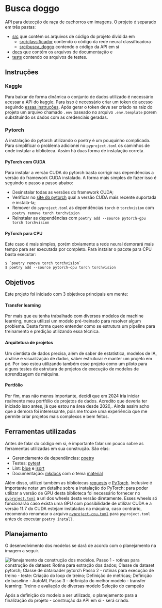 # Busca doggo

API para detecção de raça de cachorros em imagens. O projeto é separado em três pastas:

- [src](https://github.com/luis705/tree/main/src) que contém os arquivos de código do projeto dividida em
    - [src/classificador](https://github.com/luis705/tree/main/src/classificador) contendo o código da rede neural classificadora
    - [src/busca_doggo](https://github.com/luis705/tree/main/src/busca_doggo) contendo o código da API em si
- [docs](https://github.com/luis705/tree/main/docs) que contém os arquivos de documentação e
- [tests](https://github.com/luis705/tree/main/test) contendo os arquivos de testes.

## Instruções

### Kaggle
Para baixar de forma dinâmica o conjunto de dados utilizado é necessário acessar a API do kaggle. Para isso é necessário
criar um token de acesso seguindo [essas instruções](https://www.kaggle.com/docs/api#authentication). Após gerar o token
deve ser criado na raiz do projeto um arquivo chamado `.env` baseado no arquivo `.env.template` porem substituindo os
dados com as credenciais geradas.

### Pytorch
A instalação do pytorch utilizando o poetry é um pouquinho complicada. Para simplificar o problema adicionei no
`pyproject.toml` os caminhos de onde instalar a biblioteca. Assim há duas forma de instalação correta.

#### PyTorch com CUDA
Para instalar a versão CUDA do pytorch basta corrigir nas dependências a versão do framework CUDA instalado. A forma mais
simples de fazer isso é seguindo o passo a passo abaixo:
- Desinstalar todas as versões do framework CUDA;
- Verificar no [site do pytorch](https://pytorch.org/get-started/locally/) qual a versão CUDA mais
recente suportada e instalá-la;
- Remover do `pyproject.toml` as dependências `torch` e `torchvision` com `poetry remove torch torchvision`
- Reinstalar as dependências com `poetry add --source pytorch-gpu torch torchvision`

#### PyTorch para CPU
Este caso é mais simples, porém obviamente a rede neural demorará mais tempo para ser executada por completo. Para
instalar o pacote para CPU basta executar:
```
$ `poetry remove torch torchvision`
$ poetry add --source pytorch-cpu torch torchvision
```

## Objetivos
Este projeto foi iniciado com 3 objetivos principais em mente:

#### Transfer learning
Por mais que eu tenha trabalhado com diversos modelos de machine learning, nunca utilizei um modelo pré-treinado para
resolver algum problema. Desta forma quero entender como se estrutura um pipeline para treinamento e predição utilizando
essa técnica.

#### Arquitetura de projetos
Um cientista de dados precisa, além de saber de estatística, modelos de IA, análise e visualização de dados, saber
estruturar e manter um projeto em pé. Por isso estou utilizando também esse projeto como um piloto para alguns testes de
estrutura de projetos de execução de modelos de aprendizagem de máquina.

#### Portfólio
Por fim, mas não menos importante, decidi que em 2024 iria iniciar realmente meu portfólio de projetos de dados.
Acredito que deveria ter iniciado isso antes, já que estou na área desde 2020,.
Ainda assim acho que a demora foi interessante, pois me trouxe uma experiência que me permite criar projetos mais
complexos e bem feitos.

## Ferramentas utilizadas

Antes de falar do código em si, é importante falar um pouco sobre as ferramentas utilizadas em sua construção. São elas:

- Gerenciamento de dependências: [poetry](https://python-poetry.org/) 
- Testes: [pytest](https://docs.pytest.org/en/7.4.x/)
- Lint: [blue](https://blue.readthedocs.io/en/latest/) e [isort](https://pycqa.github.io/isort/)
- Documentação: [mkdocs](https://www.mkdocs.org/) com o tema [material](https://squidfunk.github.io/mkdocs-material/)

Além disso, utilizei também as bibliotecas [requests](https://requests.readthedocs.io/en/latest/) e [PyTorch](https://pytorch.org/).
Inclusive é importante notar um detalhe sobre a instalação do PyTorch: para poder utilizar a versão de GPU desta
biblioteca foi necessário fornecer no [`pyproject.toml`](https://github.com/luis705/tree/main/pyproject.toml) a url dos wheels desta versão diretamente.
Esses wheels só funcionarão caso exista uma GPU com possibilidade de utilizar CUDA e a versão 11.7 do CUDA estejam
instaladas na máquina, caso contrário, recomendo renomear o arquivo [`pyproject-cpu.toml`](https://github.com/luis705/tree/main/pyproject-cpu.toml)
para `pyproject.toml` antes de executar `poetry install`.

## Planejamento
O desenvolvimento dos modelos se dará de acordo com o planejamento na imagem a seguir.

![Planejamento da construção dos modelos. 
Passo 1 - rotinas para construção de dataset:
  Rotina para extração dos dados;
  Classe de dataset pytorch;
  Classe de dataloader pytorch
Passo 2 - rotinas para execução de treino - teste:
  Criação do loop de treino;
  Definição de métricas;
  Definição de baseline - AutoML
Passo 3 - definição do melhor modelo - transfer learning:
  Treino e avaliação de diversas modelo
  Seleção do campeão
](assets/img/Planejamento.png)

Após a definição do modelo a ser utilizado, o planejamento para a finalização do projeto - construção da API em si -
será criado.